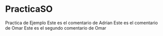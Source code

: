 # PracticaSO
Practica de Ejemplo
Este es el comentario de Adrian
Este es el comentario de Omar
Este es el segundo comentario de Omar
